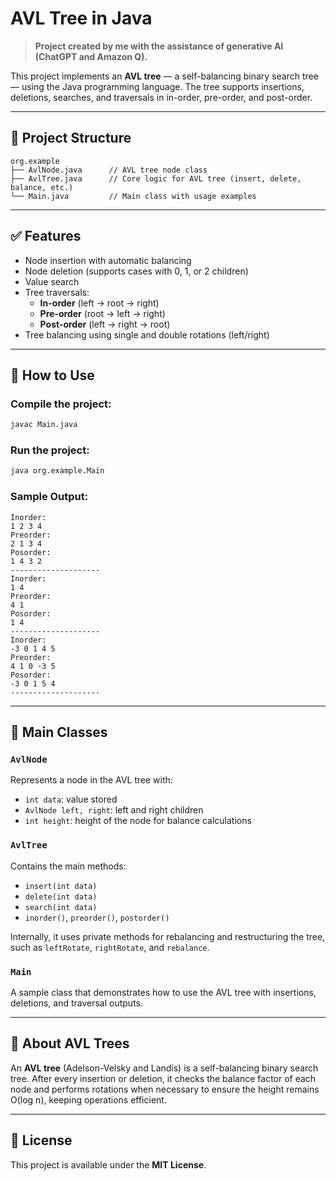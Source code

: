 # AVL Tree in Java

> **Project created by me with the assistance of generative AI (ChatGPT and Amazon Q).**

This project implements an **AVL tree** — a self-balancing binary search tree — using the Java programming language. The tree supports insertions, deletions, searches, and traversals in in-order, pre-order, and post-order.

---

## 📁 Project Structure

```
org.example
├── AvlNode.java      // AVL tree node class
├── AvlTree.java      // Core logic for AVL tree (insert, delete, balance, etc.)
└── Main.java         // Main class with usage examples
```

---

## ✅ Features

- Node insertion with automatic balancing  
- Node deletion (supports cases with 0, 1, or 2 children)  
- Value search  
- Tree traversals:
  - **In-order** (left → root → right)
  - **Pre-order** (root → left → right)
  - **Post-order** (left → right → root)  
- Tree balancing using single and double rotations (left/right)

---

## 🔧 How to Use

### Compile the project:

```bash
javac Main.java
```

### Run the project:

```bash
java org.example.Main
```

### Sample Output:

```
Inorder: 
1 2 3 4 
Preorder: 
2 1 3 4 
Posorder: 
1 4 3 2 
--------------------
Inorder: 
1 4 
Preorder: 
4 1 
Posorder: 
1 4 
--------------------
Inorder: 
-3 0 1 4 5 
Preorder: 
4 1 0 -3 5 
Posorder: 
-3 0 1 5 4 
--------------------
```

---

## 📘 Main Classes

### `AvlNode`

Represents a node in the AVL tree with:
- `int data`: value stored
- `AvlNode left, right`: left and right children
- `int height`: height of the node for balance calculations

### `AvlTree`

Contains the main methods:
- `insert(int data)`
- `delete(int data)`
- `search(int data)`
- `inorder()`, `preorder()`, `postorder()`

Internally, it uses private methods for rebalancing and restructuring the tree, such as `leftRotate`, `rightRotate`, and `rebalance`.

### `Main`

A sample class that demonstrates how to use the AVL tree with insertions, deletions, and traversal outputs.

---

## 🧠 About AVL Trees

An **AVL tree** (Adelson-Velsky and Landis) is a self-balancing binary search tree. After every insertion or deletion, it checks the balance factor of each node and performs rotations when necessary to ensure the height remains O(log n), keeping operations efficient.

---

## 📜 License

This project is available under the **MIT License**.
